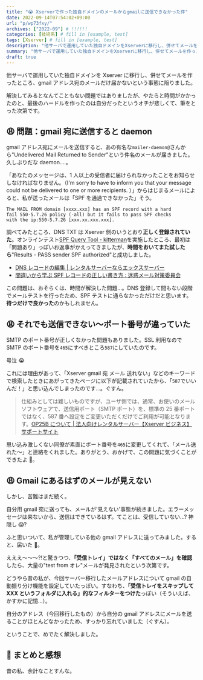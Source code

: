```yaml
---
title: "😭 Xserverで作った独自ドメインのメールからgmailに送信できなかった件"
date: 2022-09-14T07:54:02+09:00
url: "p/wp73fxy/"
archives: ["2022-09"] # !!!!!!
categories: [技術系] # fill in [example, test]
tags: [Xserver] # fill in [example, test]
description: "他サーバで運用していた独自ドメインをXserverに移行し、併せてメールを作った。しかしgmail宛のメールだけ届かないという事態に陥ったが、アレコレやって解決しました。" # add description
summary: "他サーバで運用していた独自ドメインをXserverに移行し、併せてメールを作った。しかしgmail宛のメールだけ届かないという事態に陥ったが、アレコレやって解決しました。"
draft: true
---
```


他サーバで運用していた独自ドメインを Xserver に移行し、併せてメールを作ったところ、gmail アドレス宛のメールだけ届かないという事態に陥りました。

解決してみるとなんてこともない問題ではありましたが、やたらと時間がかかったのと、最後のハードルを作ったのは自分だったというオチが悲しくて、筆をとった次第です。

## 😩 問題：gmail 宛に送信すると daemon

gmail アドレス宛にメールを送信すると、あの有名な`mailer-daemon@`さんから"Undelivered Mail Returned to Sender"という件名のメールが届きました。久しぶりだな daemon....。

「あなたのメッセージは、1 人以上の受信者に届けられなかったことをお知らせしなければなりません。（I'm sorry to have to inform you that your message could not be delivered to one or more recipients. ）」からはじまるメールによると、私が送ったメールは「SPF を通過できなかった」そう。

```
The MAIL FROM domain [xxxx.xxx] has an SPF record with a hard
fail 550-5.7.26 policy (-all) but it fails to pass SPF checks
with the ip:550-5.7.26 [xxx.xx.xxx.xxx].
```

調べてみたところ、DNS TXT は Xserver 側のいうとおり**正しく登録されていた**。オンラインテスト[SPF Query Tool - kitterman](https://www.kitterman.com/spf/validate.html)を実施したところ、最初は「問題あり」っぽいお返事がかえってきましたが、**時間をおいてまた試したら**"Results - PASS sender SPF authorized"と成功しました。

- [DNS レコードの編集 \| レンタルサーバーならエックスサーバー](https://www.xserver.ne.jp/manual/man_domain_dns_setting.php)
- [間違いから学ぶ SPF レコードの正しい書き方 : 迷惑メール対策委員会](https://salt.iajapan.org/wpmu/anti_spam/admin/operation/information/spf_i01/)

この問題は、おそらくは、時間が解決した問題…。DNS 登録して間もない段階でメールテストを行ったため、SPF テストに通らなかっただけだと思います。**待つだけで良かった**のかもしれません。

## 😩 それでも送信できない〜ポート番号が違っていた

SMTP のポート番号が正しくなかった問題もありました。SSL 利用なので SMTP のポート番号を`465`にすべきところ`587`にしていたのです。

号泣 😭

これには理由があって、「Xserver gmail 宛 メール 送れない」などのキーワードで検索したときにあがってきたページに以下が記載されていたから、「`587`でいいんだ！」と思い込んでしまったのです…。ぐすん。

> 仕組みとしては難しいものですが、ユーザ側では、通常、お使いのメールソフトウェアで、送信用ポート（SMTP ポート）を、標準の 25 番ポートではなく、587 番へ設定をご変更いただくだけでご利用が可能となります。[OP25B について \| 法人向けレンタルサーバー【Xserver ビジネス】サポートサイト](https://support.xserver.ne.jp/manual/man_mail_op25b.php)

思い込み激しくない同僚が素直にポート番号を`465`に変更してくれて、「メール送れた〜」と連絡をくれました。ありがとう、おかげで、この問題に気づくことができたよ 🎉。

## 😩 Gmail にあるはずのメールが見えない

しかし、苦難はまだ続く。

自分用 gmail 宛に送っても、メールが'見えない'事態が続きました。エラーメッセージは来ないから、送信はできているはず。てことは、受信していない…? 神隠し 😱?

ふと思いついて、私が管理している他の gmail アドレスに送ってみました。すると、届いた 🎉。

えええ〜〜〜⁈と驚きつつ、**「受信トレイ」ではなく「すべてのメール」を確認**したら、大量の"test from オレ"メールが発見されたという次第です。

どうやら昔の私が、今回サーバー移行したメールアドレスについて gmail の自動振り分け機能を設定していたっぽい。すなわち、**「受信トレイをスキップして XXX というフォルダに入れる」的なフィルターをつけた**っぽい（そういえば、かすかに記憶…）。

自分のアドレス（今回移行したもの）から自分の gmail アドレスにメールを送ることがほとんどなかったため、すっかり忘れていました（ぐすん）。

ということで、めでたく解決しました。

## 🐸 まとめと感想

昔の私、余計なことすんな。
